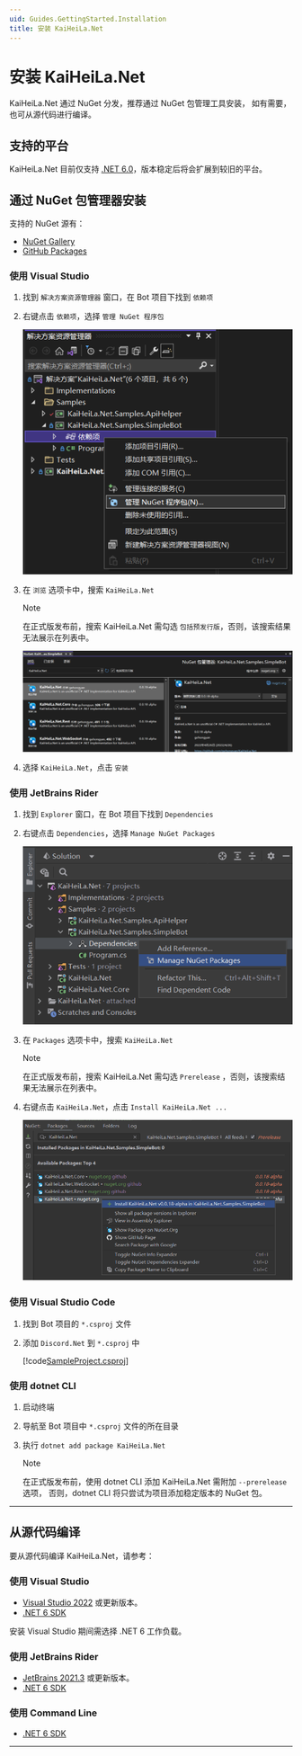 ```yaml
---
uid: Guides.GettingStarted.Installation
title: 安装 KaiHeiLa.Net
---
```


# 安装 KaiHeiLa.Net

KaiHeiLa.Net 通过 NuGet 分发，推荐通过 NuGet 包管理工具安装，
如有需要，也可从源代码进行编译。

## 支持的平台

KaiHeiLa.Net 目前仅支持 [.NET 6.0]，版本稳定后将会扩展到较旧的平台。

[.NET 6.0]: https://docs.microsoft.com/en-us/dotnet/core/whats-new/dotnet-6

## 通过 NuGet 包管理器安装

支持的 NuGet 源有：

- [NuGet Gallery](https://nuget.org)
- [GitHub Packages](https://github.com/gehongyan?tab=packages&repo_name=KaiHeiLa.Net)

### 使用 Visual Studio

1. 找到 `解决方案资源管理器` 窗口，在 Bot 项目下找到 `依赖项`
2. 右键点击 `依赖项`，选择 `管理 NuGet 程序包`

    ![img.png](images/install/install-vs-dependencies.png)

3. 在 `浏览` 选项卡中，搜索 `KaiHeiLa.Net`

    > [!NOTE]
    > 在正式版发布前，搜索 KaiHeiLa.Net 需勾选 `包括预发行版`，否则，该搜索结果无法展示在列表中。

    ![img.png](images/install/install-vs-nuget.png)

4. 选择 `KaiHeiLa.Net`，点击 `安装`

### 使用 JetBrains Rider

1. 找到 `Explorer` 窗口，在 Bot 项目下找到 `Dependencies`
2. 右键点击 `Dependencies`，选择 `Manage NuGet Packages`

    ![img.png](images/install/install-rider-dependencies.png)

3. 在 `Packages` 选项卡中，搜索 `KaiHeiLa.Net`

    > [!NOTE]
    > 在正式版发布前，搜索 KaiHeiLa.Net 需勾选 `Prerelease` ，否则，该搜索结果无法展示在列表中。

4. 右键点击 `KaiHeiLa.Net`，点击 `Install KaiHeiLa.Net ...`

    ![img.png](images/install/install-rider-nuget.png)

### 使用 Visual Studio Code

1. 找到 Bot 项目的 `*.csproj` 文件
2. 添加 `Discord.Net` 到 `*.csproj` 中

    [!code[SampleProject.csproj](samples/project.xml)]

### 使用 dotnet CLI

1. 启动终端
2. 导航至 Bot 项目中 `*.csproj` 文件的所在目录
3. 执行 `dotnet add package KaiHeiLa.Net`

    > [!NOTE]
    > 在正式版发布前，使用 dotnet CLI 添加 KaiHeiLa.Net 需附加 `--prerelease` 选项，
    > 否则，dotnet CLI 将只尝试为项目添加稳定版本的 NuGet 包。

---

## 从源代码编译

要从源代码编译 KaiHeiLa.Net，请参考：

### 使用 Visual Studio

- [Visual Studio 2022](https://visualstudio.microsoft.com/zh-hans/vs/) 或更新版本。
- [.NET 6 SDK]

安装 Visual Studio 期间需选择 .NET 6 工作负载。

### 使用 JetBrains Rider

- [JetBrains 2021.3](https://www.jetbrains.com.cn/rider/) 或更新版本。
- [.NET 6 SDK]

### 使用 Command Line

* [.NET 6 SDK]

---

[.NET 6 SDK]: https://dotnet.microsoft.com/download